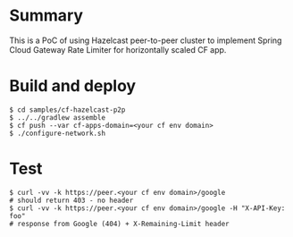 # Summary

This is a PoC of using Hazelcast peer-to-peer cluster to implement Spring Cloud Gateway Rate Limiter for horizontally scaled CF app.

# Build and deploy

```
$ cd samples/cf-hazelcast-p2p
$ ../../gradlew assemble
$ cf push --var cf-apps-domain=<your cf env domain>
$ ./configure-network.sh
```
# Test

```
$ curl -vv -k https://peer.<your cf env domain>/google
# should return 403 - no header
$ curl -vv -k https://peer.<your cf env domain>/google -H "X-API-Key: foo"
# response from Google (404) + X-Remaining-Limit header
```
